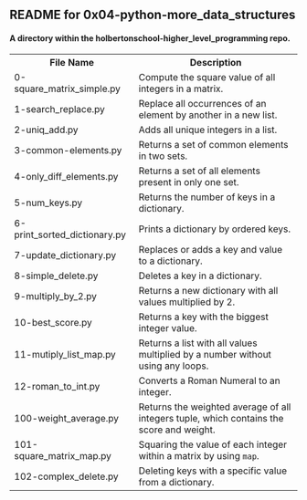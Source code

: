 <!DOCTYPE html>
<html>
<body>
<h2>README for 0x04-python-more_data_structures</h2>
<h4>A directory within the holbertonschool-higher_level_programming repo.</h4>

<table style="width:100%">
<tr>
<th>File Name</th>
<th>Description</th>
</tr>
<tr>
<td>0-square_matrix_simple.py</td>
<td>Compute the square value of all integers in a matrix.</td>
</tr>
<tr>
<td>1-search_replace.py</td>
<td>Replace all occurrences of an element by another in a new list.</td>
</tr>
<tr>
<td>2-uniq_add.py</td>
<td>Adds all unique integers in a list.</td>
</tr>
<tr>
<td>3-common-elements.py</td>
<td>Returns a set of common elements in two sets.</td>
</tr>
<tr>
<td>4-only_diff_elements.py</td>
<td>Returns a set of all elements present in only one set.</td>
</tr>
<tr>
<td>5-num_keys.py</td>
<td>Returns the number of keys in a dictionary.</td>
</tr>
<tr>
<td>6-print_sorted_dictionary.py</td>
<td>Prints a dictionary by ordered keys.</td>
</tr>
<tr>
<td>7-update_dictionary.py</td>
<td>Replaces or adds a key and value to a dictionary.</td>
</tr>
<tr>
<td>8-simple_delete.py</td>
<td>Deletes a key in a dictionary.</td>
</tr>
<tr>
<td>9-multiply_by_2.py</td>
<td>Returns a new dictionary with all values multiplied by 2.</td>
</tr>
<tr>
<td>10-best_score.py</td>
<td>Returns a key with the biggest integer value.</td>
</tr>
<tr>
<td>11-mutiply_list_map.py</td>
<td>Returns a list with all values multiplied by a number without using any loops.</td>
</tr>
<tr>
<td>12-roman_to_int.py</td>
<td>Converts a Roman Numeral to an integer.</td>
</tr>
<tr>
<td>100-weight_average.py</td>
<td>Returns the weighted average of all integers tuple, which contains the score and weight.</td>
</tr>
<tr>
<td>101-square_matrix_map.py</td>
<td>Squaring the value of each integer within a matrix by using <code>map</code>.</td>
</tr>
<tr>
<td>102-complex_delete.py</td>
<td>Deleting keys with a specific value from a dictionary.</td>
</tr>
</table>


</body>
</html>
